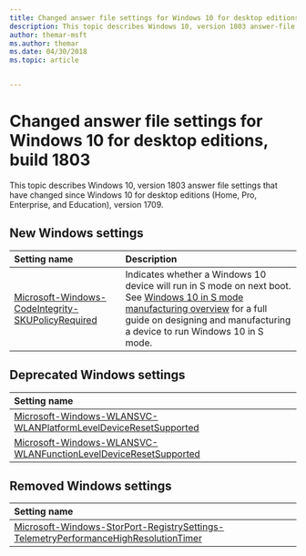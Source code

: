 ```yaml
---
title: Changed answer file settings for Windows 10 for desktop editions, build 1803
description: This topic describes Windows 10, version 1803 answer-file settings that have changed since Windows 10 for desktop editions (Home, Pro, Enterprise, and Education), Build 1709.
author: themar-msft
ms.author: themar
ms.date: 04/30/2018
ms.topic: article


---
```

# Changed answer file settings for Windows 10 for desktop editions, build 1803

This topic describes Windows 10, version 1803 answer file settings that have changed since Windows 10 for desktop editions (Home, Pro, Enterprise, and Education), version 1709.

## New Windows settings

| Setting name         | Description                                                                      |
|:---------------------|:---------------------------------------------------------------------------------|
| [Microsoft-Windows-CodeIntegrity-SKUPolicyRequired](microsoft-windows-codeintegrity-skupolicyrequired.md) | Indicates whether a Windows 10 device will run in S mode on next boot. See [Windows 10 in S mode manufacturing overview](https://docs.microsoft.com/en-us/windows-hardware/manufacture/desktop/windows-10-s-overview) for a full guide on designing and manufacturing a device to run Windows 10 in S mode.    |

## Deprecated Windows settings

| Setting name                                           |
|:-------------------------------------------------------|
| [Microsoft-Windows-WLANSVC-WLANPlatformLevelDeviceResetSupported](microsoft-windows-wlansvc-wlanplatformleveldeviceresetsupported.md) |
| [Microsoft-Windows-WLANSVC-WLANFunctionLevelDeviceResetSupported](microsoft-windows-wlansvc-wlanfunctionleveldeviceresetsupported.md) |

## Removed Windows settings

| Setting name                                           |
|:-------------------------------------------------------|
| [Microsoft-Windows-StorPort-RegistrySettings-TelemetryPerformanceHighResolutionTimer](microsoft-windows-storport-registrysettings-telemetryperformancehighresolutiontimer.md) |
